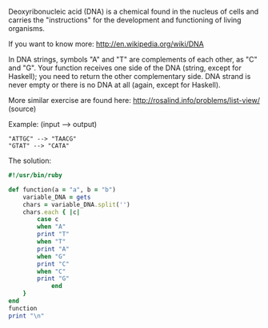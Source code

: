Deoxyribonucleic acid (DNA) is a chemical found in the nucleus of cells and carries the "instructions" for the development and functioning of living organisms.

If you want to know more: http://en.wikipedia.org/wiki/DNA

In DNA strings, symbols "A" and "T" are complements of each other, as "C" and "G". Your function receives one side of the DNA (string, except for Haskell); you need to return the other complementary side. DNA strand is never empty or there is no DNA at all (again, except for Haskell).

More similar exercise are found here: http://rosalind.info/problems/list-view/ (source)

Example: (input --> output)
```
"ATTGC" --> "TAACG"
"GTAT" --> "CATA"
```
The solution:
```Ruby
#!/usr/bin/ruby

def function(a = "a", b = "b")
	variable_DNA = gets
	chars = variable_DNA.split('')
	chars.each { |c|
		case c
		when "A"
		print "T"
		when "T"
		print "A"
		when "G"
		print "C"
		when "C"
		print "G"
	    	end
	}
end
function
print "\n"
```
